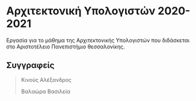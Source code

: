 # Αρχιτεκτονική Υπολογιστών 2020-2021
Εργασία για το μάθημα της Αρχιτεκτονικής Υπολογιστών που διδάσκεται στο Αριστοτέλειο Πανεπιστήμιο θεσσαλονίκης.
## Συγγραφείς
>Κινούς Αλέξανδρος
>
>Βαλαώρα Βασιλεία
